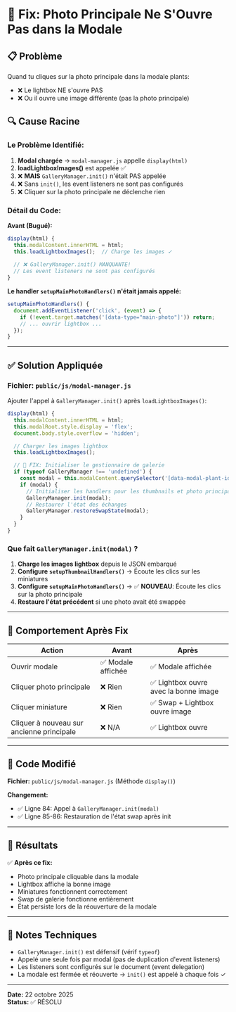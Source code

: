 # 🔧 Fix: Photo Principale Ne S'Ouvre Pas dans la Modale

## 📋 Problème

Quand tu cliques sur la photo principale dans la modale plants:
- ❌ Le lightbox NE s'ouvre PAS
- ❌ Ou il ouvre une image différente (pas la photo principale)

## 🔍 Cause Racine

### Le Problème Identifié:

1. **Modal chargée** → `modal-manager.js` appelle `display(html)`
2. **loadLightboxImages()** est appelée ✅
3. ❌ **MAIS** `GalleryManager.init()` n'était PAS appelée
4. ❌ Sans `init()`, les event listeners ne sont pas configurés
5. ❌ Cliquer sur la photo principale ne déclenche rien

### Détail du Code:

**Avant (Bugué):**
```javascript
display(html) {
  this.modalContent.innerHTML = html;
  this.loadLightboxImages();  // Charge les images ✓
  
  // ❌ GalleryManager.init() MANQUANTE!
  // Les event listeners ne sont pas configurés
}
```

**Le handler `setupMainPhotoHandlers()` n'était jamais appelé:**
```javascript
setupMainPhotoHandlers() {
  document.addEventListener('click', (event) => {
    if (!event.target.matches('[data-type="main-photo"]')) return;
    // ... ouvrir lightbox ...
  });
}
```

---

## ✅ Solution Appliquée

### Fichier: `public/js/modal-manager.js`

Ajouter l'appel à `GalleryManager.init()` après `loadLightboxImages()`:

```javascript
display(html) {
  this.modalContent.innerHTML = html;
  this.modalRoot.style.display = 'flex';
  document.body.style.overflow = 'hidden';

  // Charger les images lightbox
  this.loadLightboxImages();

  // 🔧 FIX: Initialiser le gestionnaire de galerie
  if (typeof GalleryManager !== 'undefined') {
    const modal = this.modalContent.querySelector('[data-modal-plant-id]');
    if (modal) {
      // Initialiser les handlers pour les thumbnails et photo principale
      GalleryManager.init(modal);
      // Restaurer l'état des échanges
      GalleryManager.restoreSwapState(modal);
    }
  }
}
```

### Que fait `GalleryManager.init(modal)` ?

1. **Charge les images lightbox** depuis le JSON embarqué
2. **Configure `setupThumbnailHandlers()`** → Écoute les clics sur les miniatures
3. **Configure `setupMainPhotoHandlers()`** → ✅ **NOUVEAU**: Écoute les clics sur la photo principale
4. **Restaure l'état précédent** si une photo avait été swappée

---

## 🧪 Comportement Après Fix

| Action | Avant | Après |
|--------|-------|-------|
| Ouvrir modale | ✅ Modale affichée | ✅ Modale affichée |
| Cliquer photo principale | ❌ Rien | ✅ Lightbox ouvre avec la bonne image |
| Cliquer miniature | ❌ Rien | ✅ Swap + Lightbox ouvre image |
| Cliquer à nouveau sur ancienne principale | ❌ N/A | ✅ Lightbox ouvre |

---

## 📝 Code Modifié

**Fichier:** `public/js/modal-manager.js` (Méthode `display()`)

**Changement:**
- ✅ Ligne 84: Appel à `GalleryManager.init(modal)`
- ✅ Ligne 85-86: Restauration de l'état swap après init

---

## 🚀 Résultats

✅ **Après ce fix:**
- Photo principale cliquable dans la modale
- Lightbox affiche la bonne image
- Miniatures fonctionnent correctement
- Swap de galerie fonctionne entièrement
- État persiste lors de la réouverture de la modale

---

## 📌 Notes Techniques

- `GalleryManager.init()` est défensif (vérif `typeof`)
- Appelé une seule fois par modal (pas de duplication d'event listeners)
- Les listeners sont configurés sur le document (event delegation)
- La modale est fermée et réouverte → `init()` est appelé à chaque fois ✓

---

**Date:** 22 octobre 2025  
**Status:** ✅ RÉSOLU
